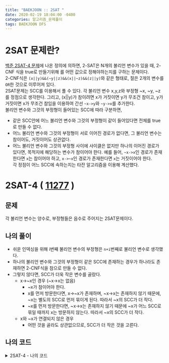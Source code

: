 ```yaml
---
title: "BAEKJOON :: 2SAT "
date: 2020-02-19 18:04:00 -0400
categories: 알고리즘_문제풀이 
tags: BAEKJOON DFS
---
```


# 2SAT 문제란?
[백준 2SAT-4 문제](https://www.acmicpc.net/problem/11281)에 나온 정의에 의하면, 2-SAT은 N개의 불리언 변수가 있을 때, 2-CNF 식을 true로 만들기위해 를 어떤 값으로 정해야하는지를 구하는 문제이다.  
2-CNF식은 `(x||y)&&(~y||z)&&(x||~z)&&(z||y)`와 같은 형태로, 절은 2개의 변수를 `OR`한 것으로 이루어져 있다.  
2SAT문제는 SCC를 이용해서 풀 수 있다. 각 불리언 변수 x,y,z와 부정형 ~x, ~y, ~z를 정점으로 생각한다. 그리고, (x||y)가 참이려면 x가 거짓이면 y가 무조건 참이고, y가 거짓이면 x가 무조건 참임을 이용하여 간선 `~x->y`와 `~y->x`를 추가한다.  
불리언 변수와 그것의 부정형이 들어있는 SCC에 따라 구분하면, 
- 같은 SCC안에 어느 불리언 변수와 그것의 부정형이 같이 들어있다면 전체를 true로 만들 수 없다.
- 어느 불리언 변수와 그것의 부정형이 서로 이어진 경로가 없다면, 그 불리언 변수는 참이어도, 거짓이어도 상관없다.
- 어느 불리언 변수와 그것의 부정형 사이에 사이클은 없지만 하나의 이어진 경로가 있다면, 목적지에 해당하는 변수가 참이어야 한다. 예를 들어, `~x->x`인 경로가 존재한다면 `x`는 참이어야 하고, `x->~x`인 경로가 존재한다면 `x`는 거짓이어야 한다.  
각 정점이 어느 SCC에 속하는지는 타잔 알고리즘을 이용해 계산했다.


# 2SAT-4 ( [11277](https://www.acmicpc.net/problem/11281) )

## 문제
각 불리언 변수는 양수로, 부정형들은 음수로 주어지는 2SAT문제이다. 

## 나의 풀이
- 쉬운 인덱싱을 위해 i번째 불리언 변수의 부정형은 `n+i`번째로 불리언 변수로 생각했다.  
- 하나의 불리언 변수와 그것의 부정형이 같은 SCC에 존재하는 경우가 하나라도 존재하면 2-CNF식을 참으로 만들 수 없다.  
- 그렇지 않다면, SCC가 더욱 작은 변수를 골랐다. 
  - x->~x인 경우 (~x->x는 없음)
    - ~x가 참이어야 한다.
    - x를 먼저 방문한다면, x->~x가 존재하며, ~x->x는 존재하지 않기 때문에, ~x는 별도의 SCC로 먼저 묶이게 된다. 따라서 ~x의 SCC가 더 작다.
    - ~x를 먼저 방문한다면, ~x->x는 존재하지 않기 때문에 ~x가 어느 SCC로 묶일 때까지 x는 방문하지 않는다. 따라서 ~x의 SCC가 더 작다.
  - x와 ~x가 연결되지 않은 경우
    - 어떤 것을 골라도 상관없으므로, SCC가 더 작은 것을 고른다.

## 나의 코드 

<details>
<summary> 2SAT-4 - 나의 코드</summary>
<div markdown="1">

  
```
#include <bits/stdc++.h>
using namespace std;
int n,m, order=0, comp=0;
int getNeg(int x) {
    return x<n?n+x:x-n;
}
vector<int> vec[20000];
int visited[20000], scc[20000];
stack<int> s;
int dfs(int node);
int main() {
    memset(visited, -1, sizeof visited);
    memset(scc, -1, sizeof scc);
    cin>>n>>m;
    
    while(m--) {
        int a,b;
        cin>>a>>b;
        if(a<0) a=n-1-a;
        else a--;
        if(b<0) b=n-1-b;
        else b--;
        vec[getNeg(a)].push_back(b);
        vec[getNeg(b)].push_back(a);
    }
    for (int i=0;i<2*n;i++)
        dfs(i);
    bool poss=true;
    vector<bool> answer;
    for (int i=0;i<n;i++) {
        if(scc[i]==scc[getNeg(i)]) {
            poss=false;
            break;
        }
        answer.push_back(scc[i]<scc[getNeg(i)]?true:false);
    }
    
    cout<<(poss?1:0) <<"\n";
    
    if(poss) {
        for (auto z : answer)
            cout<<z<<" ";
    }
    return 0;
}

int dfs(int node) {
    if(visited[node]!=-1) return visited[node];
    
    
    int ret=visited[node]=order++;
    
    s.push(node);
    
    for (auto x: vec[node]) {
        if(visited[x]==-1) ret=min(ret,dfs(x));
        else if (scc[x]==-1) ret=min(ret,visited[x]);
    }
    if(ret==visited[node]) {
        
        while(true) {
            int a=s.top();
            s.pop();
            scc[a]=comp;
            if(a==node) break;
        }
        comp++;
    }
    return ret;
}

```
</div>
</details>

